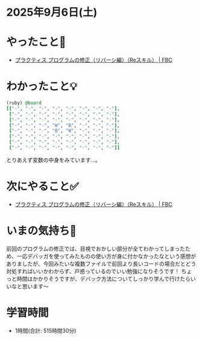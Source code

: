# 2025年9月6日(土)

# やったこと📝

- [プラクティス プログラムの修正（リバーシ編）（Reスキル） \| FBC](https://bootcamp.fjord.jp/practices/321)

# わかったこと💡

```ruby
(ruby) @board
[["-", "-", "-", "-", "-", "-", "-", "-"],
 ["-", "-", "-", "-", "-", "-", "-", "-"],
 ["-", "-", "-", "-", "-", "-", "-", "-"],
 ["-", "-", "-", "W", "B", "-", "-", "-"],
 ["-", "-", "-", "B", "W", "-", "-", "-"],
 ["-", "-", "-", "-", "-", "-", "-", "-"],
 ["-", "-", "-", "-", "-", "-", "-", "-"],
 ["-", "-", "-", "-", "-", "-", "-", "-"]]
```
とりあえず変数の中身をみています…。

# 次にやること✅

- [プラクティス プログラムの修正（リバーシ編）（Reスキル） \| FBC](https://bootcamp.fjord.jp/practices/321)

# いまの気持ち🫶

前回のプログラムの修正では、目視でおかしい部分が全てわかってしまったため、一応デバッガを使ってみたものの使い方が身に付かなかったなという感想がありましたが、今回みたいな複数ファイルで前回より長いコードの場合だとどう対処すればいいかわからず、戸惑っているのでいい勉強になりそうです！
ちょっと時間はかかりそうですが、デバック方法についてしっかり学んで行けたらいいなと思います〜

# 学習時間

- 1時間(合計: 515時間30分)
